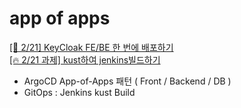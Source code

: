 # app of apps
[[📝 2/21] KeyCloak FE/BE 한 번에 배포하기](https://www.notion.so/heewon00/240205-240228-SpringBatch-Airflow-Kafka-Redis-Keycloak-OKD-Observability-0b2b278866bf460cb6d65847c21e75fd?pvs=4#040b3f5d1c264c509fa7cdaef6a4f3b7)  
[[🔥 2/21 과제] kust하여 jenkins빌드하기](https://www.notion.so/heewon00/240205-240228-SpringBatch-Airflow-Kafka-Redis-Keycloak-OKD-Observability-0b2b278866bf460cb6d65847c21e75fd?pvs=4#4a9a9cf47fab45c9baee5f5eeb20e2d9)  

- ArgoCD App-of-Apps 패턴 ( Front / Backend / DB )  
- GitOps : Jenkins kust Build

